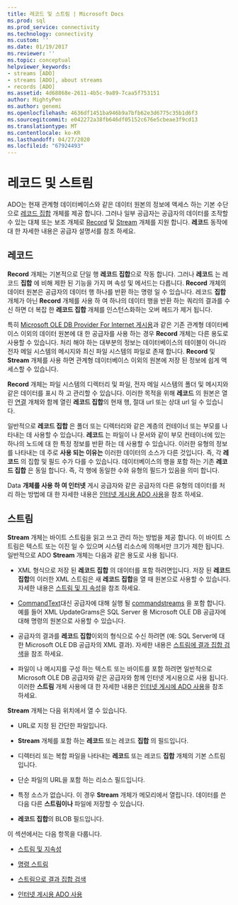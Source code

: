 ```yaml
---
title: 레코드 및 스트림 | Microsoft Docs
ms.prod: sql
ms.prod_service: connectivity
ms.technology: connectivity
ms.custom: ''
ms.date: 01/19/2017
ms.reviewer: ''
ms.topic: conceptual
helpviewer_keywords:
- streams [ADO]
- streams [ADO], about streams
- records [ADO]
ms.assetid: 4d68868e-2611-4b5c-9a89-7caa5f753151
author: MightyPen
ms.author: genemi
ms.openlocfilehash: 4636df1451ba946b9a7bfb62e3d6775c35b1d6f3
ms.sourcegitcommit: e042272a38fb646df05152c676e5cbeae3f9cd13
ms.translationtype: MT
ms.contentlocale: ko-KR
ms.lasthandoff: 04/27/2020
ms.locfileid: "67924493"
---
```

# <a name="records-and-streams"></a>레코드 및 스트림
ADO는 현재 관계형 데이터베이스와 같은 데이터 원본의 정보에 액세스 하는 기본 수단으로 [레코드 집합](../../../ado/reference/ado-api/recordset-object-ado.md) 개체를 제공 합니다. 그러나 일부 공급자는 공급자의 데이터를 조작할 수 있는 대체 또는 보조 개체로 [Record](../../../ado/reference/ado-api/record-object-ado.md) 및 [Stream](../../../ado/reference/ado-api/stream-object-ado.md) 개체를 지원 합니다. **레코드** 동작에 대 한 자세한 내용은 공급자 설명서를 참조 하세요.  
  
## <a name="records"></a>레코드  
 **Record** 개체는 기본적으로 단일 행 **레코드 집합**으로 작동 합니다. 그러나 **레코드** 는 레코드 **집합** 에 비해 제한 된 기능을 가지 며 속성 및 메서드는 다릅니다. **Record** 개체의 데이터 원본은 공급자의 데이터 행 하나를 반환 하는 명령 일 수 있습니다. 레코드 **집합** 개체가 아닌 **Record** 개체를 사용 하 여 하나의 데이터 행을 반환 하는 쿼리의 결과를 수신 하면 더 복잡 한 **레코드 집합** 개체를 인스턴스화하는 오버 헤드가 제거 됩니다.  
  
 특히 [Microsoft OLE DB Provider For Internet 게시용](../../../ado/guide/appendixes/microsoft-ole-db-provider-for-internet-publishing.md)과 같은 기존 관계형 데이터베이스 이외의 데이터 원본에 대 한 공급자를 사용 하는 경우 **Record** 개체는 다른 용도로 사용할 수 있습니다. 처리 해야 하는 대부분의 정보는 데이터베이스의 테이블이 아니라 전자 메일 시스템의 메시지와 최신 파일 시스템의 파일로 존재 합니다. **Record** 및 **Stream** 개체를 사용 하면 관계형 데이터베이스 이외의 원본에 저장 된 정보에 쉽게 액세스할 수 있습니다.  
  
 **Record** 개체는 파일 시스템의 디렉터리 및 파일, 전자 메일 시스템의 폴더 및 메시지와 같은 데이터를 표시 하 고 관리할 수 있습니다. 이러한 목적을 위해 **레코드** 의 원본은 열린 [연결](../../../ado/reference/ado-api/connection-object-ado.md) 개체와 함께 열린 **레코드 집합**의 현재 행, 절대 url 또는 상대 url 일 수 있습니다.  
  
 일반적으로 **레코드 집합** 은 폴더 또는 디렉터리와 같은 계층의 컨테이너 또는 부모를 나타내는 데 사용할 수 있습니다. **레코드** 는 파일이 나 문서와 같이 부모 컨테이너에 있는 하나의 노드에 대 한 특정 정보를 반환 하는 데 사용할 수 있습니다. 이러한 유형의 정보를 나타내는 데 주로 **사용 되는 이유는** 이러한 데이터의 소스가 다른 것입니다. 즉, 각 **레코드** 의 집합 및 필드 수가 다를 수 있습니다. 데이터베이스의 행을 포함 하는 기존 **레코드 집합** 은 동일 합니다. 즉, 각 행에 동일한 수와 유형의 필드가 있음을 의미 합니다.  
  
 Data **개체를 사용 하 여 인터넷** 게시 공급자와 같은 공급자의 다른 유형의 데이터를 처리 하는 방법에 대 한 자세한 내용은 [인터넷 게시용 ADO 사용](../../../ado/guide/data/using-ado-for-internet-publishing.md)을 참조 하세요.  
  
## <a name="streams"></a>스트림  
 **Stream** 개체는 바이트 스트림을 읽고 쓰고 관리 하는 방법을 제공 합니다. 이 바이트 스트림은 텍스트 또는 이진 일 수 있으며 시스템 리소스에 의해서만 크기가 제한 됩니다. 일반적으로 ADO **Stream** 개체는 다음과 같은 용도로 사용 됩니다.  
  
-   XML 형식으로 저장 된 **레코드 집합** 의 데이터를 포함 하려면입니다. 저장 된 **레코드 집합**의 이러한 XML 스트림은 새 **레코드 집합**을 열 때 원본으로 사용할 수 있습니다. 자세한 내용은 [스트림 및 지 속성](../../../ado/guide/data/streams-and-persistence.md)을 참조 하세요.  
  
-   [CommandText](../../../ado/reference/ado-api/commandtext-property-ado.md)대신 공급자에 대해 실행 될 [commandstreams](../../../ado/reference/ado-api/commandstream-property-ado.md) 을 포함 합니다. 예를 들어 XML UpdateGrams은 SQL Server 용 Microsoft OLE DB 공급자에 대해 명령의 원본으로 사용할 수 있습니다.  
  
-   공급자의 결과를 **레코드 집합**이외의 형식으로 수신 하려면 (예: SQL Server에 대 한 Microsoft OLE DB 공급자의 XML 결과). 자세한 내용은 [스트림에 결과 집합 검색](../../../ado/guide/data/retrieving-resultsets-into-streams.md)을 참조 하세요.  
  
-   파일이 나 메시지를 구성 하는 텍스트 또는 바이트를 포함 하려면 일반적으로 Microsoft OLE DB 공급자와 같은 공급자와 함께 인터넷 게시용으로 사용 됩니다. 이러한 **스트림** 개체 사용에 대 한 자세한 내용은 [인터넷 게시에 ADO 사용](../../../ado/guide/data/using-ado-for-internet-publishing.md)을 참조 하세요.  
  
 **Stream** 개체는 다음 위치에서 열 수 있습니다.  
  
-   URL로 지정 된 간단한 파일입니다.  
  
-   **Stream** 개체를 포함 하는 **레코드** 또는 레코드 **집합** 의 필드입니다.  
  
-   디렉터리 또는 복합 파일을 나타내는 **레코드** 또는 레코드 **집합** 개체의 기본 스트림입니다.  
  
-   단순 파일의 URL을 포함 하는 리소스 필드입니다.  
  
-   특정 소스가 없습니다. 이 경우 **Stream** 개체가 메모리에서 열립니다. 데이터를 쓴 다음 다른 **스트림이나** 파일에 저장할 수 있습니다.  
  
-   **레코드 집합**의 BLOB 필드입니다.  
  
 이 섹션에서는 다음 항목을 다룹니다.  
  
-   [스트림 및 지속성](../../../ado/guide/data/streams-and-persistence.md)  
  
-   [명령 스트림](../../../ado/guide/data/command-streams.md)  
  
-   [스트림으로 결과 집합 검색](../../../ado/guide/data/retrieving-resultsets-into-streams.md)  
  
-   [인터넷 게시용 ADO 사용](../../../ado/guide/data/using-ado-for-internet-publishing.md)
